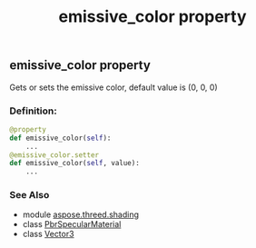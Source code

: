 ﻿---
title: emissive_color property
second_title: Aspose.3D for Python via .NET API References
description: 
type: docs
weight: 170
url: /python-net/aspose.threed.shading/pbrspecularmaterial/emissive_color/
is_root: false
---

## emissive_color property


Gets or sets the emissive color, default value is (0, 0, 0)
### Definition:
```python
@property
def emissive_color(self):
    ...
@emissive_color.setter
def emissive_color(self, value):
    ...
```

### See Also
* module [aspose.threed.shading](../../)
* class [PbrSpecularMaterial](/3d/python-net/aspose.threed.shading/pbrspecularmaterial)
* class [Vector3](/3d/python-net/aspose.threed.utilities/vector3)
